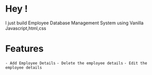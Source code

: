 # Hey !

I just build Employee Database Management System using Vanilla Javascript,html,css

# Features

`- Add Employee Details`
`- Delete the employee details`
`- Edit the employee details`
